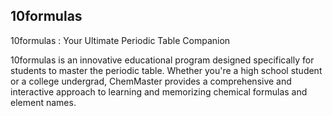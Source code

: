 ## 10formulas
10formulas : Your Ultimate Periodic Table Companion

10formulas is an innovative educational program designed specifically for students to master the periodic table. Whether you're a high school student or a college undergrad, ChemMaster provides a comprehensive and interactive approach to learning and memorizing chemical formulas and element names.
